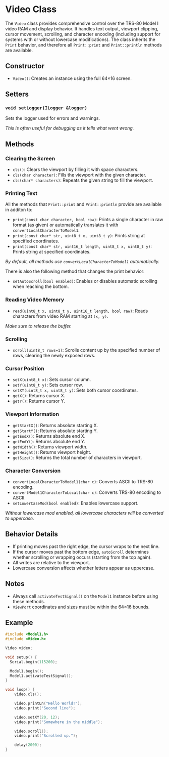 # Video Class

The `Video` class provides comprehensive control over the TRS-80 Model I video RAM and display behavior. It handles text output, viewport clipping, cursor movement, scrolling, and character encoding (including support for systems with or without lowercase modifications).
The class inherits the `Print` behavior, and therefore all `Print::print` and `Print::println` methods are available.

## Constructor

- `Video()`: Creates an instance using the full 64×16 screen.

## Setters

### `void setLogger(ILogger &logger)`

Sets the logger used for errors and warnings.

_This is often useful for debugging as it tells what went wrong._

## Methods

### Clearing the Screen

- `cls()`: Clears the viewport by filling it with space characters.
- `cls(char character)`: Fills the viewport with the given character.
- `cls(char* characters)`: Repeats the given string to fill the viewport.

### Printing Text

All the methods that `Print::print` and `Print::println` provide are available in additon to:

- `print(const char character, bool raw)`: Prints a single character in raw format (as given) or automatically translates it with `convertLocalCharacterToModel1`.
- `print(const char* str, uint8_t x, uint8_t y)`: Prints string at specified coordinates.
- `print(const char* str, uint16_t length, uint8_t x, uint8_t y)`: Prints string at specified coordinates.

_By default, all methods use `convertLocalCharacterToModel1` automatically._

There is also the following method that changes the print behavior:

- `setAutoScroll(bool enabled)`: Enables or disables automatic scrolling when reaching the bottom.

### Reading Video Memory

- `read(uint8_t x, uint8_t y, uint16_t length, bool raw)`: Reads characters from video RAM starting at `(x, y)`.

_Make sure to release the buffer._

### Scrolling

- `scroll(uint8_t rows=1)`: Scrolls content up by the specified number of rows, clearing the newly exposed rows.

### Cursor Position

- `setX(uint8_t x)`: Sets cursor column.
- `setY(uint8_t y)`: Sets cursor row.
- `setXY(uint8_t x, uint8_t y)`: Sets both cursor coordinates.
- `getX()`: Returns cursor X.
- `getY()`: Returns cursor Y.

### Viewport Information

- `getStartX()`: Returns absolute starting X.
- `getStartY()`: Returns absolute starting Y.
- `getEndX()`: Returns absolute end X.
- `getEndY()`: Returns absolute end Y.
- `getWidth()`: Returns viewport width.
- `getHeight()`: Returns viewport height.
- `getSize()`: Returns the total number of characters in viewport.

### Character Conversion

- `convertLocalCharacterToModel1(char c)`: Converts ASCII to TRS-80 encoding.
- `convertModel1CharacterToLocal(char c)`: Converts TRS-80 encoding to ASCII.
- `setLowerCaseMod(bool enabled)`: Enables lowercase support.

_Without lowercase mod enabled, all lowercase characters will be converted to uppercase._

## Behavior Details

- If printing moves past the right edge, the cursor wraps to the next line.
- If the cursor moves past the bottom edge, `autoScroll` determines whether scrolling or wrapping occurs (starting from the top again).
- All writes are relative to the viewport.
- Lowercase conversion affects whether letters appear as uppercase.

## Notes

- Always call `activateTestSignal()` on the `Model1` instance before using these methods.
- `ViewPort` coordinates and sizes must be within the 64×16 bounds.

## Example

```cpp
#include <Model1.h>
#include <Video.h>

Video video;

void setup() {
  Serial.begin(115200);

  Model1.begin();
  Model1.activateTestSignal();
}

void loop() {
    video.cls();

    video.printLn("Hello World!");
    video.print("Second line");

    video.setXY(20, 12);
    video.print("Somewhere in the middle");

    video.scroll();
    video.print("Scrolled up.");

    delay(2000);
}
```
